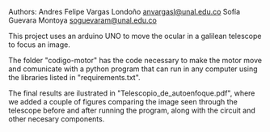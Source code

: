 Authors: 
Andres Felipe Vargas Londoño anvargasl@unal.edu.co
Sofía Guevara Montoya soguevaram@unal.edu.co

This project uses an arduino UNO to move the ocular in a galilean telescope to focus an image.

The folder "codigo-motor" has the code necessary to make the motor move and comunicate with a python program that can run in any computer using the libraries listed in "requirements.txt".

The final results are ilustrated in "Telescopio_de_autoenfoque.pdf", where we added a couple of figures comparing the image seen through the telescope before and after running the program, along with the circuit and other necesary components.
